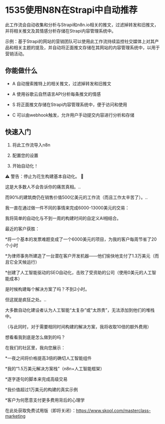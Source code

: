 # 1535使用N8N在Strapi中自动推荐

此工作流会自动收集和分析与Strapi和n8n.io相关的推文，过滤掉转发和旧推文，并将相关推文及其情感分析存储在Strapi内容管理系统中。

示例：基于Strapi的网站的营销团队可以使用此工作流持续监控社交媒体上对其产品和相关主题的提及，并自动将正面推文存储在其网站的内容管理系统中，以用于营销活动。

## 你能做什么

- A 自动搜索推特上的相关推文，过滤掉转发和旧推文

- A 使用谷歌云自然语言API分析每条推文的情感

- S 将正面推文存储在Strapi内容管理系统中，便于访问和使用

- C 可以由webhook触发，允许用户手动提交内容进行分析和存储

## 快速入门

1.  将此工作流导入n8n

2.  配置您的设置

3.  开始自动化！

⚠️ 警告：停止为花生构建基本自动化。 🚫

这是大多数人不会告诉你的痛苦真相。..

而90%的建筑商仍在销售价值500亿美元的工作流（而且工作太辛苦了）。..

我一直在通过做一件不同的事情来完成6000-13000美元的交易：

我将简单的自动化与不到一周的构建时间的自定义AI相结合。

最近的客户获胜：

*将一个基本的发票难题变成了一个6000美元的项目，为我的客户每周节省了20个小时

*为律师事务所建造了一台潜在客户开发机器——他们愉快地支付了1.3万美元（而且它全天候运行）

*创建了人工智能驱动的SEO自动化，击败了受资助的公司（使用0美元的人工智能成本）

是时候构建每个解决方案了吗？不到2小时。

但这就是疯狂之处。..

大多数自动化建设者认为人工智能“太复杂”或“太昂贵”，无法添加到他们的堆栈中。

（与此同时，对于需要相同时间构建的解决方案，我将收取10倍的额外费用）

想看看我到底是怎么做到的吗？

在我们的社区里，我向您展示：

*一夜之间将价格提高3倍的确切人工智能组件

*我的“1.5万美元解决方案栈”（n8n+人工智能框架）

*逐字逐句的脚本来完成高级交易

*我价值超过1万美元的构建的真实示例

*客户为何愿意支付更多费用背后的心理学

在此处获取免费试用版（即将关闭）：https://www.skool.com/masterclass-marketing

